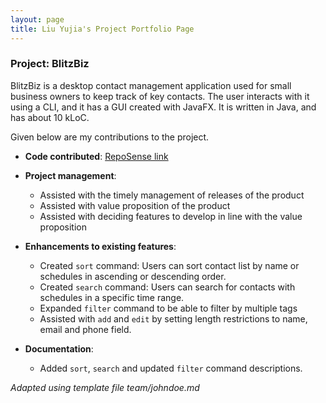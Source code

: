 ```yaml
---
layout: page
title: Liu Yujia's Project Portfolio Page
---
```


### Project: BlitzBiz

BlitzBiz is a desktop contact management application used for small business owners to keep track of key contacts. The user interacts with it using a CLI, and it has a GUI created with JavaFX. It is written in Java, and has about 10 kLoC.

Given below are my contributions to the project.

* **Code contributed**: [RepoSense link](https://nus-cs2103-ay2425s1.github.io/tp-dashboard/?search=LiuYJ2002&sort=groupTitle&sortWithin=title&timeframe=commit&mergegroup=&groupSelect=groupByRepos&breakdown=true&checkedFileTypes=docs~functional-code~test-code~other&since=2024-09-20)

* **Project management**:
  * Assisted with the timely management of releases of the product
  * Assisted with value proposition of the product
  * Assisted with deciding features to develop in line with the value proposition

* **Enhancements to existing features**:
  * Created `sort` command: Users can sort contact list by name or schedules in ascending or descending order.
  * Created `search` command: Users can search for contacts with schedules in a specific time range.
  * Expanded `filter` command to be able to filter by multiple tags
  * Assisted with `add` and `edit` by setting length restrictions to name, email and phone field.

* **Documentation**:
  * Added `sort`, `search` and updated `filter` command descriptions.

_Adapted using template file team/johndoe.md_

